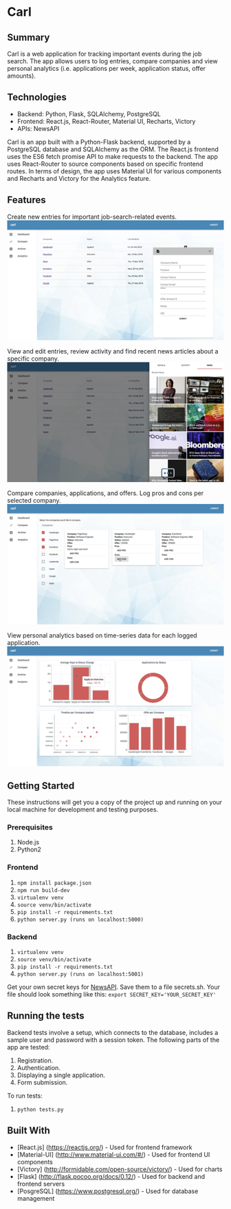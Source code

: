 # Carl

## Summary
Carl is a web application for tracking important events during the job search. The app allows users to log entries, compare companies and view personal analytics (i.e. applications per week, application status, offer amounts).

## Technologies
* Backend: Python, Flask, SQLAlchemy, PostgreSQL
* Frontend: React.js, React-Router, Material UI, Recharts, Victory
* APIs: NewsAPI

Carl is an app built with a Python-Flask backend, supported by a PostgreSQL database and SQLAlchemy as the ORM. The React.js frontend uses the ES6 fetch promise API to make requests to the backend. The app uses React-Router to source components based on specific frontend routes. In terms of design, the app uses Material UI for various components and Recharts and Victory for the Analytics feature.

## Features
Create new entries for important job-search-related events.
![alt text](https://github.com/parulbaweja/carl/blob/master/images/Dashboard.jpg)

View and edit entries, review activity and find recent news articles about a specific company.
![alt text](https://github.com/parulbaweja/carl/blob/master/images/News.jpg)

Compare companies, applications, and offers. Log pros and cons per selected company.
![alt text](https://github.com/parulbaweja/carl/blob/master/images/Compare.jpg)

View personal analytics based on time-series data for each logged application.
![alt text](https://github.com/parulbaweja/carl/blob/master/images/Analytics.jpg)

## Getting Started

These instructions will get you a copy of the project up and running on your local machine for development and testing purposes.

### Prerequisites

1. Node.js
2. Python2

### Frontend

1. `npm install package.json`
2. `npm run build-dev`
3. `virtualenv venv`
4. `source venv/bin/activate`
5. `pip install -r requirements.txt`
6. `python server.py (runs on localhost:5000)`

### Backend

1. `virtualenv venv`
2. `source venv/bin/activate`
3. `pip install -r requirements.txt`
4. `python server.py (runs on localhost:5001)`

Get your own secret keys for [NewsAPI](https://newsapi.org/account). Save them to a file secrets.sh. Your file should look something like this:
`export SECRET_KEY='YOUR_SECRET_KEY'`

## Running the tests

Backend tests involve a setup, which connects to the database, includes a sample user and password with a session token. The following parts of the app are tested:
1. Registration.
2. Authentication.
3. Displaying a single application.
3. Form submission.

To run tests:
1. `python tests.py`

## Built With

* [React.js] (https://reactjs.org/) - Used for frontend framework
* [Material-UI] (http://www.material-ui.com/#/) - Used for frontend UI components
* [Victory] (http://formidable.com/open-source/victory/) - Used for charts
* [Flask] (http://flask.pocoo.org/docs/0.12/) - Used for backend and frontend servers
* [PosgreSQL] (https://www.postgresql.org/) - Used for database management
